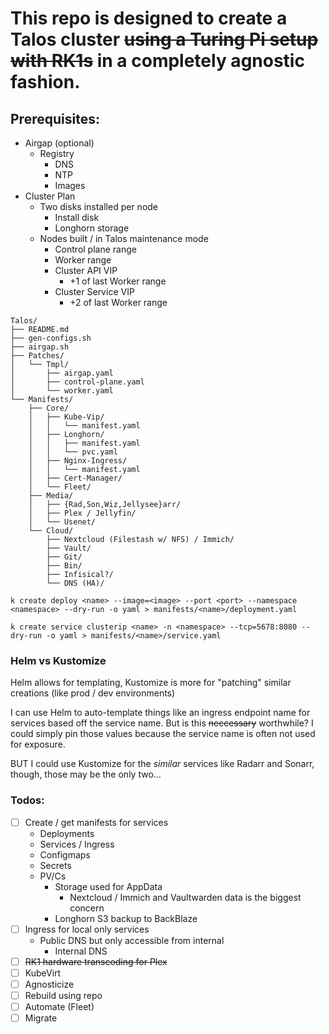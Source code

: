 # This repo is designed to create a Talos cluster ~~using a Turing Pi setup with RK1s~~ in a completely agnostic fashion. 

## Prerequisites:
- Airgap (optional)
  - Registry
    - DNS
    - NTP
    - Images
- Cluster Plan
  - Two disks installed per node
    - Install disk
    - Longhorn storage
  - Nodes built / in Talos maintenance mode
    - Control plane range
    - Worker range
    - Cluster API VIP
      - +1 of last Worker range
    - Cluster Service VIP
      - +2 of last Worker range

```
Talos/
├── README.md
├── gen-configs.sh
├── airgap.sh
├── Patches/
│   └── Tmpl/
│       ├── airgap.yaml
│       ├── control-plane.yaml
│       └── worker.yaml
└── Manifests/
    ├── Core/
    │   ├── Kube-Vip/
    │   │   └── manifest.yaml
    │   ├── Longhorn/
    │   │   ├── manifest.yaml
    │   │   └── pvc.yaml
    │   ├── Nginx-Ingress/
    │   │   └── manifest.yaml
    │   ├── Cert-Manager/
    │   └── Fleet/
    ├── Media/
    │   ├── {Rad,Son,Wiz,Jellysee}arr/
    │   ├── Plex / Jellyfin/
    │   └── Usenet/
    └── Cloud/
        ├── Nextcloud (Filestash w/ NFS) / Immich/
        ├── Vault/
        ├── Git/
        ├── Bin/
        ├── Infisical?/
        └── DNS (HA)/

k create deploy <name> --image=<image> --port <port> --namespace <namespace> --dry-run -o yaml > manifests/<name>/deployment.yaml

k create service clusterip <name> -n <namespace> --tcp=5678:8080 --dry-run -o yaml > manifests/<name>/service.yaml
```
### Helm vs Kustomize

Helm allows for templating, Kustomize is more for "patching" similar creations (like prod / dev environments)

I can use Helm to auto-template things like an ingress endpoint name for services based off the service name. But is this ~~neccessary~~ worthwhile? I could simply pin those values because the service name is often not used for exposure.

BUT I could use Kustomize for the _similar_ services like Radarr and Sonarr, though, those may be the only two...

### Todos:

- [ ] Create / get manifests for services
    - Deployments
    - Services / Ingress
    - Configmaps
    - Secrets
    - PV/Cs
      - Storage used for AppData
        - Nextcloud / Immich and Vaultwarden data is the biggest concern
      - Longhorn S3 backup to BackBlaze
- [ ] Ingress for local only services
    - Public DNS but only accessible from internal
      - Internal DNS
- [ ] ~~RK1 hardware transcoding for Plex~~
- [ ] KubeVirt
- [ ] Agnosticize 
- [ ] Rebuild using repo
- [ ] Automate (Fleet)
- [ ] Migrate